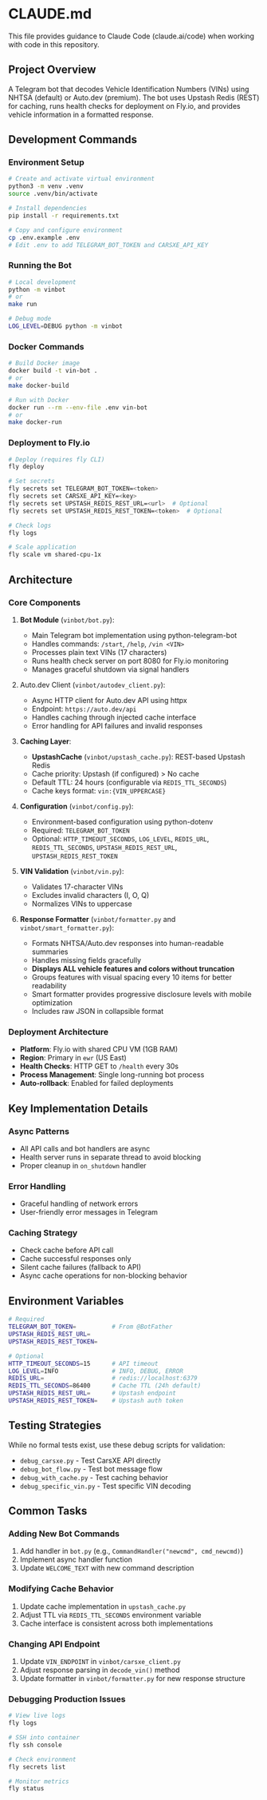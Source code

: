 # CLAUDE.md

This file provides guidance to Claude Code (claude.ai/code) when working with code in this repository.

## Project Overview

A Telegram bot that decodes Vehicle Identification Numbers (VINs) using NHTSA (default) or Auto.dev (premium). The bot uses Upstash Redis (REST) for caching, runs health checks for deployment on Fly.io, and provides vehicle information in a formatted response.

## Development Commands

### Environment Setup
```bash
# Create and activate virtual environment
python3 -m venv .venv
source .venv/bin/activate

# Install dependencies
pip install -r requirements.txt

# Copy and configure environment
cp .env.example .env
# Edit .env to add TELEGRAM_BOT_TOKEN and CARSXE_API_KEY
```

### Running the Bot
```bash
# Local development
python -m vinbot
# or
make run

# Debug mode
LOG_LEVEL=DEBUG python -m vinbot
```

### Docker Commands
```bash
# Build Docker image
docker build -t vin-bot .
# or
make docker-build

# Run with Docker
docker run --rm --env-file .env vin-bot
# or
make docker-run
```

### Deployment to Fly.io
```bash
# Deploy (requires fly CLI)
fly deploy

# Set secrets
fly secrets set TELEGRAM_BOT_TOKEN=<token>
fly secrets set CARSXE_API_KEY=<key>
fly secrets set UPSTASH_REDIS_REST_URL=<url>  # Optional
fly secrets set UPSTASH_REDIS_REST_TOKEN=<token>  # Optional

# Check logs
fly logs

# Scale application
fly scale vm shared-cpu-1x
```

## Architecture

### Core Components

1. **Bot Module** (`vinbot/bot.py`):
   - Main Telegram bot implementation using python-telegram-bot
   - Handles commands: `/start`, `/help`, `/vin <VIN>`
   - Processes plain text VINs (17 characters)
   - Runs health check server on port 8080 for Fly.io monitoring
   - Manages graceful shutdown via signal handlers

2. Auto.dev Client (`vinbot/autodev_client.py`):
   - Async HTTP client for Auto.dev API using httpx
   - Endpoint: `https://auto.dev/api`
   - Handles caching through injected cache interface
   - Error handling for API failures and invalid responses

3. **Caching Layer**:
   - **UpstashCache** (`vinbot/upstash_cache.py`): REST-based Upstash Redis
   - Cache priority: Upstash (if configured) > No cache
   - Default TTL: 24 hours (configurable via `REDIS_TTL_SECONDS`)
   - Cache keys format: `vin:{VIN_UPPERCASE}`

4. **Configuration** (`vinbot/config.py`):
   - Environment-based configuration using python-dotenv
   - Required: `TELEGRAM_BOT_TOKEN`
   - Optional: `HTTP_TIMEOUT_SECONDS`, `LOG_LEVEL`, `REDIS_URL`, `REDIS_TTL_SECONDS`, `UPSTASH_REDIS_REST_URL`, `UPSTASH_REDIS_REST_TOKEN`

5. **VIN Validation** (`vinbot/vin.py`):
   - Validates 17-character VINs
   - Excludes invalid characters (I, O, Q)
   - Normalizes VINs to uppercase

6. **Response Formatter** (`vinbot/formatter.py` and `vinbot/smart_formatter.py`):
   - Formats NHTSA/Auto.dev responses into human-readable summaries
   - Handles missing fields gracefully
   - **Displays ALL vehicle features and colors without truncation**
   - Groups features with visual spacing every 10 items for better readability
   - Smart formatter provides progressive disclosure levels with mobile optimization
   - Includes raw JSON in collapsible format

### Deployment Architecture

- **Platform**: Fly.io with shared CPU VM (1GB RAM)
- **Region**: Primary in `ewr` (US East)
- **Health Checks**: HTTP GET to `/health` every 30s
- **Process Management**: Single long-running bot process
- **Auto-rollback**: Enabled for failed deployments

## Key Implementation Details

### Async Patterns
- All API calls and bot handlers are async
- Health server runs in separate thread to avoid blocking
- Proper cleanup in `on_shutdown` handler

### Error Handling
  
- Graceful handling of network errors
- User-friendly error messages in Telegram

### Caching Strategy
- Check cache before API call
- Cache successful responses only
- Silent cache failures (fallback to API)
- Async cache operations for non-blocking behavior

## Environment Variables

```bash
# Required
TELEGRAM_BOT_TOKEN=          # From @BotFather
UPSTASH_REDIS_REST_URL=
UPSTASH_REDIS_REST_TOKEN=

# Optional
HTTP_TIMEOUT_SECONDS=15      # API timeout
LOG_LEVEL=INFO               # INFO, DEBUG, ERROR
REDIS_URL=                   # redis://localhost:6379
REDIS_TTL_SECONDS=86400      # Cache TTL (24h default)
UPSTASH_REDIS_REST_URL=      # Upstash endpoint
UPSTASH_REDIS_REST_TOKEN=    # Upstash auth token
```

## Testing Strategies

While no formal tests exist, use these debug scripts for validation:
- `debug_carsxe.py` - Test CarsXE API directly
- `debug_bot_flow.py` - Test bot message flow
- `debug_with_cache.py` - Test caching behavior
- `debug_specific_vin.py` - Test specific VIN decoding

## Common Tasks

### Adding New Bot Commands
1. Add handler in `bot.py` (e.g., `CommandHandler("newcmd", cmd_newcmd)`)
2. Implement async handler function
3. Update `WELCOME_TEXT` with new command description

### Modifying Cache Behavior
1. Update cache implementation in `upstash_cache.py`
2. Adjust TTL via `REDIS_TTL_SECONDS` environment variable
3. Cache interface is consistent across both implementations

### Changing API Endpoint
1. Update `VIN_ENDPOINT` in `vinbot/carsxe_client.py`
2. Adjust response parsing in `decode_vin()` method
3. Update formatter in `vinbot/formatter.py` for new response structure

### Debugging Production Issues
```bash
# View live logs
fly logs

# SSH into container
fly ssh console

# Check environment
fly secrets list

# Monitor metrics
fly status
```